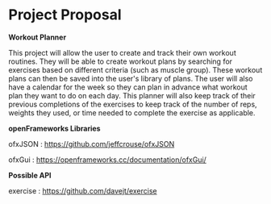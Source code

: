 # Project Proposal

**Workout Planner**

This project will allow the user to create and track their own workout routines.
They will be able to create workout plans by searching for exercises based on
different criteria (such as muscle group). These workout plans can then be saved
into the user's library of plans. The user will also have a calendar for the week
so they can plan in advance what workout plan they want to do on each day.
This planner will also keep track of their previous completions of the exercises 
to keep track of the number of reps, weights they used, or time needed to complete 
the exercise as applicable.



**openFrameworks Libraries**

ofxJSON : https://github.com/jeffcrouse/ofxJSON

ofxGui : https://openframeworks.cc/documentation/ofxGui/



**Possible API**

exercise : https://github.com/davejt/exercise